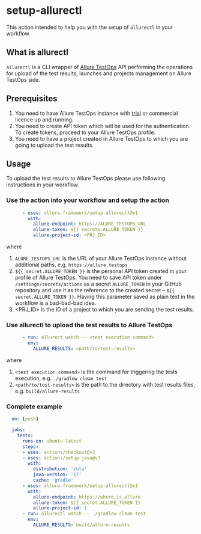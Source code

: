 # setup-allurectl

This action intended to help you with the setup of `allurectl` in your workflow.

## What is allurectl

`allurectl` is a CLI wrapper of [Allure TestOps](https://qameta.io) API performing the operations for upload of the test results, launches and projects management on Allure TestOps side.

## Prerequisites

1. You need to have Allure TestOps instance with [trial](https://qameta.io/free-trial) or commercial licence up and running.
2. You need to create API token which will be used for the authentication. To create tokens, proceed to your Allure TestOps profile.
3. You need to have a project created in Allure TestOps to which you are going to upload the test results.

## Usage

To upload the test results to Allure TestOps please use following instructions in your workflow.

### Use the action into your workflow and setup the action

```yaml
      - uses: allure-framework/setup-allurectl@v1
        with: 
          allure-endpoint: https://ALURE_TESTOPS_URL
          allure-token: ${{ secrets.ALLURE_TOKEN }}
          allure-project-id: <PRJ_ID>
```

where

1. `ALURE_TESTOPS_URL` is the URL of your Allure TestOps instance without additional paths, e.g. `https://allure.testops`
2. `${{ secret.ALLURE_TOKEN }}` is the personal API token created in your profile of Allure TestOps. You need to save API token under `/settings/secrets/actions` as a secret `ALLURE_TOKEN` in your GitHub repository and use it as the reference to the created secret – `${{ secret.ALLURE_TOKEN }}`. Having this parameter saved as plain text in the  workflow is a bad-bad-bad idea.
3. <PRJ_ID> is the ID of a project to which you are sending the test results.

### Use allurectl to upload the test results to Allure TestOps

```yaml
      - run: allurect watch -- <test execution command>
        env: 
          ALLURE_RESULTS: <path/to/test-results>
```

where

1. `<test execution command>` is the command for triggering the tests execution, e.g. `./gradlew clean test`
2. `<path/to/test-results>` is the path to the directory with test results files, e.g. `build/allure-results`

### Complete example

```yaml
  on: [push]

  jobs:
    tests:
      runs-on: ubuntu-latest
      steps:
      - uses: actions/checkout@v3
      - uses: actions/setup-java@v3
        with:
          distribution: 'zulu'
          java-version: '17'
          cache: 'gradle'
      - uses: allure-framework/setup-allurectl@v1
        with: 
          allure-endpoint: https://where.is.allure
          allure-token: ${{ secret.ALLURE_TOKEN }}
          allure-project-id: 1
      - run: allurectl watch -- ./gradlew clean test
        env: 
          ALLURE_RESULTS: build/allure-results
  ```
